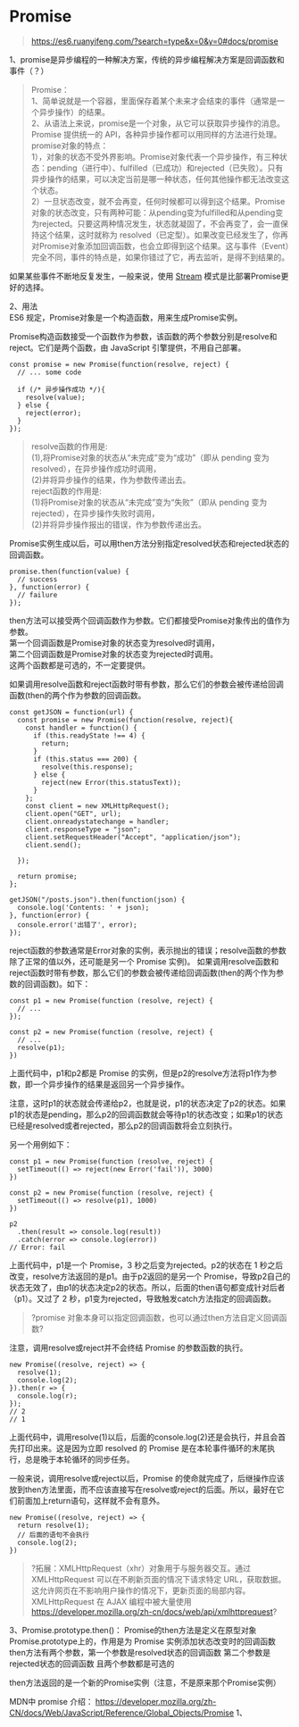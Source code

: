 # Promise  
> https://es6.ruanyifeng.com/?search=type&x=0&y=0#docs/promise  

1、promise是异步编程的一种解决方案，传统的异步编程解决方案是回调函数和事件（？）
> Promise：  
 1、简单说就是一个容器，里面保存着某个未来才会结束的事件（通常是一个异步操作）的结果。  
 2、从语法上来说，promise是一个对象，从它可以获取异步操作的消息。Promise 提供统一的 API，各种异步操作都可以用同样的方法进行处理。  
    promise对象的特点：  
    1），对象的状态不受外界影响。Promise对象代表一个异步操作，有三种状态：pending（进行中）、fulfilled（已成功）和rejected（已失败）。只有异步操作的结果，可以决定当前是哪一种状态，任何其他操作都无法改变这个状态。  
    2）一旦状态改变，就不会再变，任何时候都可以得到这个结果。Promise对象的状态改变，只有两种可能：从pending变为fulfilled和从pending变为rejected。只要这两种情况发生，状态就凝固了，不会再变了，会一直保持这个结果，这时就称为 resolved（已定型）。如果改变已经发生了，你再对Promise对象添加回调函数，也会立即得到这个结果。这与事件（Event）完全不同，事件的特点是，如果你错过了它，再去监听，是得不到结果的。  


如果某些事件不断地反复发生，一般来说，使用 [Stream](https://nodejs.org/api/stream.html) 模式是比部署Promise更好的选择。

2、用法  
ES6 规定，Promise对象是一个构造函数，用来生成Promise实例。  

Promise构造函数接受一个函数作为参数，该函数的两个参数分别是resolve和reject。它们是两个函数，由 JavaScript 引擎提供，不用自己部署。  
```
const promise = new Promise(function(resolve, reject) {
  // ... some code

  if (/* 异步操作成功 */){
    resolve(value);
  } else {
    reject(error);
  }
});
```


> resolve函数的作用是:   
(1),将Promise对象的状态从“未完成”变为“成功”（即从 pending 变为 resolved），在异步操作成功时调用，  
(2)并将异步操作的结果，作为参数传递出去。  
reject函数的作用是:  
(1)将Promise对象的状态从“未完成”变为“失败”（即从 pending 变为 rejected），在异步操作失败时调用，  
(2)并将异步操作报出的错误，作为参数传递出去。

Promise实例生成以后，可以用then方法分别指定resolved状态和rejected状态的回调函数。
```
promise.then(function(value) {
  // success
}, function(error) {
  // failure
});
```

then方法可以接受两个回调函数作为参数。它们都接受Promise对象传出的值作为参数。   
第一个回调函数是Promise对象的状态变为resolved时调用，  
第二个回调函数是Promise对象的状态变为rejected时调用。  
这两个函数都是可选的，不一定要提供。  

如果调用resolve函数和reject函数时带有参数，那么它们的参数会被传递给回调函数(then的两个作为参数的回调函数。  
```
const getJSON = function(url) {
  const promise = new Promise(function(resolve, reject){
    const handler = function() {
      if (this.readyState !== 4) {
        return;
      }
      if (this.status === 200) {
        resolve(this.response);
      } else {
        reject(new Error(this.statusText));
      }
    };
    const client = new XMLHttpRequest();
    client.open("GET", url);
    client.onreadystatechange = handler;
    client.responseType = "json";
    client.setRequestHeader("Accept", "application/json");
    client.send();

  });

  return promise;
};

getJSON("/posts.json").then(function(json) {
  console.log('Contents: ' + json);
}, function(error) {
  console.error('出错了', error);
});
```
reject函数的参数通常是Error对象的实例，表示抛出的错误；resolve函数的参数除了正常的值以外，还可能是另一个 Promise 实例)。
如果调用resolve函数和reject函数时带有参数，那么它们的参数会被传递给回调函数(then的两个作为参数的回调函数)。如下：  
```
const p1 = new Promise(function (resolve, reject) {
  // ...
});

const p2 = new Promise(function (resolve, reject) {
  // ...
  resolve(p1);
})
```  

上面代码中，p1和p2都是 Promise 的实例，但是p2的resolve方法将p1作为参数，即一个异步操作的结果是返回另一个异步操作。

注意，这时p1的状态就会传递给p2，也就是说，p1的状态决定了p2的状态。如果p1的状态是pending，那么p2的回调函数就会等待p1的状态改变；如果p1的状态已经是resolved或者rejected，那么p2的回调函数将会立刻执行。  

另一个用例如下：  
```
const p1 = new Promise(function (resolve, reject) {
  setTimeout(() => reject(new Error('fail')), 3000)
})

const p2 = new Promise(function (resolve, reject) {
  setTimeout(() => resolve(p1), 1000)
})

p2
  .then(result => console.log(result))
  .catch(error => console.log(error))
// Error: fail
```  
上面代码中，p1是一个 Promise，3 秒之后变为rejected。p2的状态在 1 秒之后改变，resolve方法返回的是p1。由于p2返回的是另一个 Promise，导致p2自己的状态无效了，由p1的状态决定p2的状态。所以，后面的then语句都变成针对后者（p1）。又过了 2 秒，p1变为rejected，导致触发catch方法指定的回调函数。  

> ?promise 对象本身可以指定回调函数，也可以通过then方法自定义回调函数?  

注意，调用resolve或reject并不会终结 Promise 的参数函数的执行。  

```
new Promise((resolve, reject) => {
  resolve(1);
  console.log(2);
}).then(r => {
  console.log(r);
});
// 2
// 1
```  
上面代码中，调用resolve(1)以后，后面的console.log(2)还是会执行，并且会首先打印出来。这是因为立即 resolved 的 Promise 是在本轮事件循环的末尾执行，总是晚于本轮循环的同步任务。

一般来说，调用resolve或reject以后，Promise 的使命就完成了，后继操作应该放到then方法里面，而不应该直接写在resolve或reject的后面。所以，最好在它们前面加上return语句，这样就不会有意外。  

```
new Promise((resolve, reject) => {
  return resolve(1);
  // 后面的语句不会执行
  console.log(2);
})

```



> ?拓展：XMLHttpRequest（xhr）对象用于与服务器交互。通过 XMLHttpRequest 可以在不刷新页面的情况下请求特定 URL，获取数据。这允许网页在不影响用户操作的情况下，更新页面的局部内容。XMLHttpRequest 在 AJAX 编程中被大量使用
https://developer.mozilla.org/zh-cn/docs/web/api/xmlhttprequest?  



3、Promise.prototype.then()：
Promise的then方法是定义在原型对象Promise.prototype上的，作用是为 Promise 实例添加状态改变时的回调函数
then方法有两个参数，第一个参数是resolved状态的回调函数
第二个参数是rejected状态的回调函数
且两个参数都是可选的

then方法返回的是一个新的Promise实例（注意，不是原来那个Promise实例） 




MDN中 promise 介绍：
https://developer.mozilla.org/zh-CN/docs/Web/JavaScript/Reference/Global_Objects/Promise
1、














